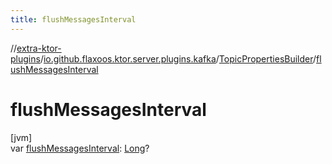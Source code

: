 ```yaml
---
title: flushMessagesInterval
---
```


//[extra-ktor-plugins](../../../index.md)/[io.github.flaxoos.ktor.server.plugins.kafka](../index.md)/[TopicPropertiesBuilder](index.md)/[flushMessagesInterval](flush-messages-interval.md)

# flushMessagesInterval

[jvm]\
var [flushMessagesInterval](flush-messages-interval.md): [Long](https://kotlinlang.org/api/latest/jvm/stdlib/kotlin/-long/index.md)?




